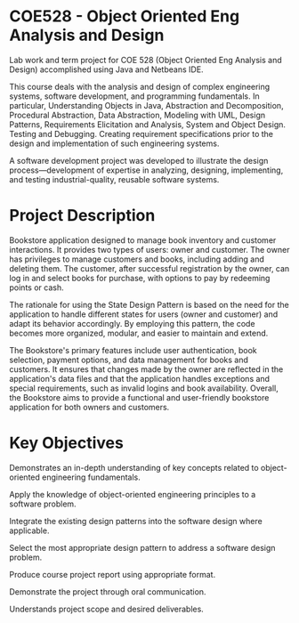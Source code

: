 # COE528 - Object Oriented Eng Analysis and Design
Lab work and term project for COE 528 (Object Oriented Eng Analysis and Design) accomplished using Java and Netbeans IDE.

This course deals with the analysis and design of complex engineering systems, software development, and programming fundamentals. In particular, Understanding Objects in Java, Abstraction and Decomposition, Procedural Abstraction, Data Abstraction, Modeling with UML, Design Patterns, Requirements Elicitation and Analysis, System and Object Design. Testing and Debugging. Creating requirement specifications prior to the design and implementation of such engineering systems. 

A software development project was developed to illustrate the design process—development of expertise in analyzing, designing, implementing, and testing industrial-quality, reusable software systems. 

# Project Description
Bookstore application designed to manage book inventory and customer interactions. It provides two types of users: owner and customer. The owner has privileges to manage customers and books, including adding and deleting them. The customer, after successful registration by the owner, can log in and select books for purchase, with options to pay by redeeming points or cash.

The rationale for using the State Design Pattern is based on the need for the application to handle different states for users (owner and customer) and adapt its behavior accordingly. By employing this pattern, the code becomes more organized, modular, and easier to maintain and extend.

The Bookstore's primary features include user authentication, book selection, payment options, and data management for books and customers. It ensures that changes made by the owner are reflected in the application's data files and that the application handles exceptions and special requirements, such as invalid logins and book availability. Overall, the Bookstore aims to provide a functional and user-friendly bookstore application for both owners and customers.

# Key Objectives
Demonstrates an in-depth understanding of key concepts related to object-oriented engineering fundamentals.

Apply the knowledge of object-oriented engineering principles to a software problem.

Integrate the existing design patterns into the software design where applicable.

Select the most appropriate design pattern to address a software design problem.

Produce course project report using appropriate format.

Demonstrate the project through oral communication.

Understands project scope and desired deliverables.












